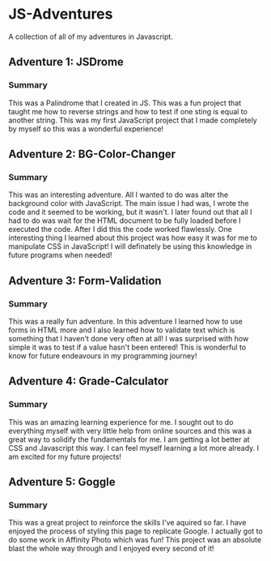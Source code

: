 # JS-Adventures
A collection of all of my adventures in Javascript.

## Adventure 1: JSDrome

### Summary

This was a Palindrome that I created in JS. This was a fun project that
taught me how to reverse strings and how to test if one sting is
equal to another string. This was my first JavaScript project
that I made completely by myself so this was a wonderful experience!

## Adventure 2: BG-Color-Changer

### Summary

This was an interesting adventure. All I wanted to do was alter the
background color with JavaScript. The main issue I had was, I wrote 
the code and it seemed to be working, but it wasn't. I later found
out that all I had to do was wait for the HTML document to be fully
loaded before I executed the code. After I did this the code worked
flawlessly. One interesting thing I learned about this project was
how easy it was for me to manipulate CSS in JavaScript! I will definately
be using this knowledge in future programs when needed!

## Adventure 3: Form-Validation

### Summary

This was a really fun adventure. In this adventure I learned how to use
forms in HTML more and I also learned how to validate text which is 
something that I haven't done very often at all! I was surprised with
how simple it was to test if a value hasn't been entered! This is wonderful
to know for future endeavours in my programming journey!

## Adventure 4: Grade-Calculator

### Summary

This was an amazing learning experience for me. I sought out to do everything
myself with very little help from online sources and this was a great way to
solidify the fundamentals for me. I am getting a lot better at CSS and
Javascript this way. I can feel myself learning a lot more already. I am
excited for my future projects!

## Adventure 5: Goggle

### Summary

This was a great project to reinforce the skills I've aquired so far. I have
enjoyed the process of styling this page to replicate Google. I actually got
to do some work in Affinity Photo which was fun! This project was an absolute
blast the whole way through and I enjoyed every second of it!
